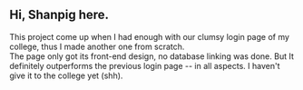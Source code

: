 ## Hi, Shanpig here.
This project come up when I had enough with our clumsy login page of my college, thus I made another one from scratch. <br>
The page only got its front-end design, no database linking was done. But It definitely outperforms the previous login page -- in all aspects.
I haven't give it to the college yet (shh).
